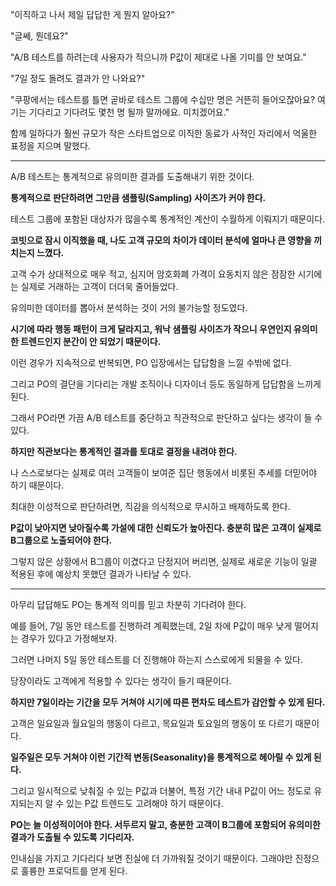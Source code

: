 "이직하고 나서 제일 답답한 게 뭔지 알아요?"

"글쎄, 뭔데요?"

"A/B 테스트를 하려는데 사용자가 적으니까 P값이 제대로 나올 기미를 안 보여요."

"7일 정도 돌려도 결과가 안 나와요?"

"쿠팡에서는 테스트를 틀면 곧바로 테스트 그룹에 수십만 명은 거뜬히 들어오잖아요? 여기는 기다리고 기다려도 몇천 명 될까 말까에요. 미치겠어요."

함께 일하다가 훨씬 규모가 작은 스타트업으로 이직한 동료가 사적인 자리에서 억울한 표정을 지으며 말했다.

---

A/B 테스트는 통계적으로 유의미한 결과를 도출해내기 위한 것이다.

**통계적으로 판단하려면 그만큼 샘플링(Sampling) 사이즈가 커야 한다.**

테스트 그룹에 포함된 대상자가 많을수록 통계적인 계산이 수월하게 이뤄지기 때문이다.

**코빗으로 잠시 이직했을 때, 나도 고객 규모의 차이가 데이터 분석에 얼마나 큰 영향을 끼치는지 느꼈다.**

고객 수가 상대적으로 매우 적고, 심지어 암호화폐 가격이 요동치지 않은 잠잠한 시기에는 실제로 거래하는 고객이 더더욱 줄어들었다.

유의미한 데이터를 뽑아서 분석하는 것이 거의 불가능할 정도였다.

**시기에 따라 행동 패턴이 크게 달라지고, 워낙 샘플링 사이즈가 작으니 우연인지 유의미한 트렌드인지 분간이 안 되었기 때문이다.**

이런 경우가 지속적으로 반복되면, PO 입장에서는 답답함을 느낄 수밖에 없다.

그리고 PO의 결단을 기다리는 개발 조직이나 디자이너 등도 동일하게 답답함을 느끼게 된다.

그래서 PO라면 가끔 A/B 테스트를 중단하고 직관적으로 판단하고 싶다는 생각이 들 수 있다.

**하지만 직관보다는 통계적인 결과를 토대로 결정을 내려야 한다.**

나 스스로보다는 실제로 여러 고객들이 보여준 집단 행동에서 비롯된 추세를 더믿어야 하기 때문이다.

최대한 이성적으로 판단하려면, 직감을 의식적으로 무시하고 배제하도록 한다.

**P값이 낮아지면 낮아질수록 가설에 대한 신뢰도가 높아진다. 충분히 많은 고객이 실제로 B그룹으로 노출되어야 한다.**

그렇지 않은 상황에서 B그룹이 이겼다고 단정지어 버리면, 실제로 새로운 기능이 일괄 적용된 후에 예상치 못했던 결과가 나타날 수 있다.

---

아무리 답답해도 PO는 통계적 의미를 믿고 차분히 기다려야 한다.

예를 들어, 7일 동안 테스트를 진행하려 계획했는데, 2일 차에 P값이 매우 낮게 떨어지는 경우가 있다고 가정해보자.

그러면 나머지 5일 동안 테스트를 더 진행해야 하는지 스스로에게 되물을 수 있다.

당장이라도 고객에게 적용할 수 있다는 생각이 들기 때문이다.

**하지만 7일이라는 기간을 모두 거쳐야 시기에 따른 편차도 테스트가 감안할 수 있게 된다.**

고객은 일요일과 월요일의 행동이 다르고, 목요일과 토요일의 행동이 또 다르기 때문이다.

**일주일은 모두 거쳐야 이런 기간적 변동(Seasonality)을 통계적으로 헤아릴 수 있게 된다.**

그리고 일시적으로 낮춰질 수 있는 P값과 더불어, 특정 기간 내내 P값이 어느 정도로 유지되는지 알 수 있는 P값 트렌드도 고려해야 하기 때문이다.

**PO는 늘 이성적이어야 한다. 서두르지 말고, 충분한 고객이 B그룹에 포함되어 유의미한 결과가 도출될 수 있도록 기다리자.**

인내심을 가지고 기다리다 보면 진실에 더 가까워질 것이기 때문이다. 그래야만 진정으로 훌륭한 프로덕트를 얻게 된다.
